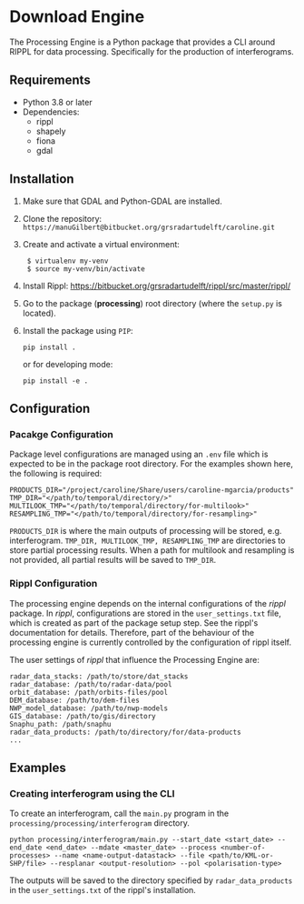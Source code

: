 # Download Engine

The Processing Engine is a Python package that provides a CLI around RIPPL for data processing. Specifically for the production of interferograms.

## Requirements

* Python 3.8 or later
* Dependencies:
  * rippl
  * shapely
  * fiona
  * gdal

## Installation

1. Make sure that GDAL and Python-GDAL are installed.
2. Clone the repository: `https://manuGilbert@bitbucket.org/grsradartudelft/caroline.git`
3. Create and activate a virtual environment:
   
   ```shell
    $ virtualenv my-venv
    $ source my-venv/bin/activate
   ```
4. Install Rippl: https://bitbucket.org/grsradartudelft/rippl/src/master/rippl/ 
   
5. Go to the package (**processing**) root directory (where the `setup.py` is located).
6. Install the package using `PIP`:
    ```shell
    pip install .
    ```
    or for developing mode:
    ```shell
    pip install -e .
    ```

## Configuration

### Pacakge Configuration
Package level configurations are managed using an `.env` file which is expected to be in the package root directory. For the examples shown here, the following is required:

```shell
PRODUCTS_DIR="/project/caroline/Share/users/caroline-mgarcia/products"
TMP_DIR="</path/to/temporal/directory/>"
MULTILOOK_TMP="</path/to/temporal/directory/for-multilook>"
RESAMPLING_TMP="</path/to/temporal/directory/for-resampling>"
```

`PRODUCTS_DIR` is where the main outputs of processing will be stored, e.g. interferogram. `TMP_DIR, MULTILOOK_TMP, RESAMPLING_TMP` are directories to store partial processing results. When a path for multilook and resampling is not provided, all partial results will be saved to `TMP_DIR`.

### Rippl Configuration

The processing engine depends on the internal configurations of the *rippl* package. In *rippl*, configurations are stored in the `user_settings.txt` file, which is created as part of the package setup step. See the rippl's documentation for details. Therefore, part of the behaviour of the processing engine is currently controlled by the configuration of rippl itself. 

The user settings of *rippl* that influence the Processing Engine are:

```shell
radar_data_stacks: /path/to/store/dat_stacks
radar_database: /path/to/radar-data/pool
orbit_database: /path/orbits-files/pool
DEM_database: /path/to/dem-files
NWP_model_database: /path/to/nwp-models
GIS_database: /path/to/gis/directory
Snaphu_path: /path/snaphu
radar_data_products: /path/to/directory/for/data-products
...
```
  

## Examples

### Creating interferogram using the CLI

To create an interferogram, call the `main.py` program in the `processing/processing/interferogram` directory.

```shell
python processing/interferogram/main.py --start_date <start_date> --end_date <end_date> --mdate <master_date> --process <number-of-processes> --name <name-output-datastack> --file <path/to/KML-or-SHP/file> --resplanar <output-resolution> --pol <polarisation-type>
```

The outputs will be saved to the directory specified by `radar_data_products` in the `user_settings.txt` of the rippl's installation.

